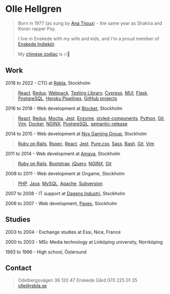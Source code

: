 # Olle Hellgren
> Born in 1977 (as sung by [Ana Tijoux](https://open.spotify.com/track/7tOAN6w4a1LD0iqkRnIrhZ)) - the same year as Shakira and Koran rapper Psy.
> 
> I live in Enskede with my wife and kids, and I'm a proud member of [Enskede Indiekör](https://sv-se.facebook.com/enskedeindiekor/).
> 
> My [chinese zodiac](https://chinesenewyear.net/zodiac/snake/) is 🔥🐍

## Work
2018 to 2022 - CTO at [Rebla](https://rebla.se/), Stockholm

>[React], [Redux], [Webpack], [Testing Library], [Cypress], [MUI], [Flask], [PostgreSQL], [Heroku Pipelines], [GitHub projects]

2016 to 2018 - Web development at [Blocket](https://www.blocket.se/), Stockholm

>[React], [Redux], [Mocha], [Jest], [Enzyme], [styled-components], [Python], [Git], [Vim], [Docker], [NGINX], [PostgreSQL], [semantic-release]

2014 to 2015 - Web development at [Nyx Gaming Group](https://www.sgdigital.com/), Stockholm

>[Ruby on Rails], [Rspec], [React], [Jest], [Pure.css], [Sass], [Bash], [Git], [Vim]

2011 to 2014 - Web development at [Amaya](http://www.starsgroup.com/), Stockholm

>[Ruby on Rails], [Bootstrap], [jQuery], [NGINX], [Git]

2008 to 2011 - Web development at Ongame, Stockholm

>[PHP], [Java], [MySQL], [Apache], [Subversion]

2007 to 2008 - IT support at [Dagens Industri](https://www.di.se/), Stockholm

2006 to 2007 - Web development, [Payex](https://payex.se/), Stockholm

## Studies
2003 to 2004 - Exchange studies at Essi, Nice, France

2000 to 2003 - MSc Media technology at Linköping university, Norrköping

1993 to 1996 - High school, Östersund

## Contact
>Odelbergsvägen 36
120 47 Enskede Gård
070 225 01 35
olle@rebla.se

[Apache]:https://www.apache.org/
[Bash]:https://www.gnu.org/software/bash/
[Bootstrap]:https://getbootstrap.com/
[Cypress]:https://www.cypress.io/
[Docker]:https://www.docker.com/
[Enzyme]:https://enzymejs.github.io/enzyme/
[Flask]:https://flask.palletsprojects.com/en/2.1.x/
[GitHub projects]:https://docs.github.com/en/issues/trying-out-the-new-projects-experience/about-projects
[Git]:https://git-scm.com/
[Heroku Pipelines]:https://devcenter.heroku.com/articles/pipelines
[Java]:https://dev.java/
[Jest]:https://jestjs.io/
[MUI]:https://mui.com/
[Mocha]:https://mochajs.org/
[MySQL]:https://www.mysql.com/
[NGINX]:https://www.nginx.com/
[PHP]:https://www.php.net/
[PostgreSQL]:https://www.postgresql.org/
[Pure.css]:https://purecss.io/
[Python]:https://www.python.org/
[React]:https://reactjs.org/
[Redux]:https://redux.js.org/
[Rspec]:https://rspec.info/
[Ruby on Rails]:https://rubyonrails.org/
[Sass]:https://sass-lang.com/
[Subversion]:https://subversion.apache.org/
[Testing Library]:https://testing-library.com/
[Vim]:https://www.vim.org/
[Webpack]:https://webpack.js.org/
[jQuery]:https://jquery.com/
[semantic-release]:https://github.com/semantic-release/semantic-release
[styled-components]:https://styled-components.com/
